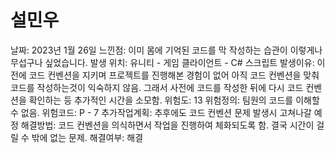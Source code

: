 # 설민우

날짜: 2023년 1월 26일
느낀점: 이미 몸에 기억된 코드를 막 작성하는 습관이 이렇게나 무섭구나 싶었습니다.
발생 위치: 유니티 - 게임 클라이언트 - C# 스크립트
발생이유: 이전에 코드 컨벤션을 지키며 프로젝트를 진행해본 경험이 없어 아직 코드 컨벤션을 맞춰 코드를 작성하는것이 익숙하지 않음. 그래서 사전에 코드를 작성한 뒤에 다시 코드 컨벤션을 확인하는 등 추가적인 시간을 소모함.
위험도: 13
위험정의: 팀원의 코드를 이해할 수 없음.
위험코드: P - 7
추가작업계획: 추후에도 코드 컨벤션 문제 발생시 고쳐나갈 예정
해결방법: 코드 컨벤션을 의식하면서 작업을 진행하여 체화되도록 함. 결국 시간이 걸릴 수 밖에 없는 문제.
해결여부: 해결